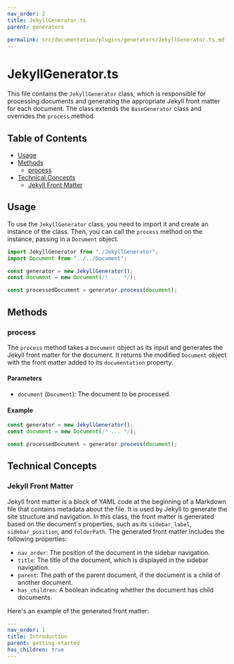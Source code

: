 ```yaml
---
nav_order: 2
title: JekyllGenerator.ts
parent: generators

permalink: src/documentation/plugins/generators/JekyllGenerator.ts.md
---
```


# JekyllGenerator.ts

This file contains the `JekyllGenerator` class, which is responsible for processing documents and generating the appropriate Jekyll front matter for each document. The class extends the `BaseGenerator` class and overrides the `process` method.

## Table of Contents

- [Usage](#usage)
- [Methods](#methods)
  - [process](#process)
- [Technical Concepts](#technical-concepts)
  - [Jekyll Front Matter](#jekyll-front-matter)

## Usage

To use the `JekyllGenerator` class, you need to import it and create an instance of the class. Then, you can call the `process` method on the instance, passing in a `Document` object.

```typescript
import JekyllGenerator from "./JekyllGenerator";
import Document from "../../Document";

const generator = new JekyllGenerator();
const document = new Document(/* ... */);

const processedDocument = generator.process(document);
```

## Methods

### process

The `process` method takes a `Document` object as its input and generates the Jekyll front matter for the document. It returns the modified `Document` object with the front matter added to its `documentation` property.

#### Parameters

- `document` (`Document`): The document to be processed.

#### Example

```typescript
const generator = new JekyllGenerator();
const document = new Document(/* ... */);

const processedDocument = generator.process(document);
```

## Technical Concepts

### Jekyll Front Matter

Jekyll front matter is a block of YAML code at the beginning of a Markdown file that contains metadata about the file. It is used by Jekyll to generate the site structure and navigation. In this class, the front matter is generated based on the document's properties, such as its `sidebar_label`, `sidebar_position`, and `folderPath`. The generated front matter includes the following properties:

- `nav_order`: The position of the document in the sidebar navigation.
- `title`: The title of the document, which is displayed in the sidebar navigation.
- `parent`: The path of the parent document, if the document is a child of another document.
- `has_children`: A boolean indicating whether the document has child documents.

Here's an example of the generated front matter:

```yaml
---
nav_order: 1
title: Introduction
parent: getting-started
has_children: true
---
```